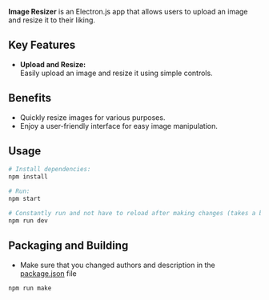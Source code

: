 **Image Resizer** is an Electron.js app that allows users to upload an image and resize it to their liking.

## Key Features

- **Upload and Resize:**  
  Easily upload an image and resize it using simple controls.

## Benefits

- Quickly resize images for various purposes.
- Enjoy a user-friendly interface for easy image manipulation.

## Usage

```bash
# Install dependencies:
npm install

# Run:
npm start

# Constantly run and not have to reload after making changes (takes a bit longer to start):
npm run dev
```

## Packaging and Building

- Make sure that you changed authors and description in the [package.json](./package.json) file

```bash
npm run make
```

